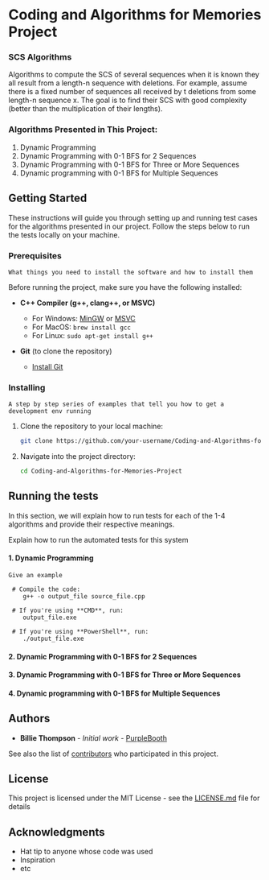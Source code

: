 # Coding and Algorithms for Memories Project

### SCS Algorithms

Algorithms to compute the SCS of several sequences when it is known
they all result from a length-n sequence with deletions. For example, assume there is a fixed
number of sequences all received by t deletions from some length-n sequence x. The goal is
to find their SCS with good complexity (better than the multiplication of their lengths).

### Algorithms Presented in This Project:
 1. Dynamic Programming  
 2. Dynamic Programming with 0-1 BFS for 2 Sequences
 3. Dynamic Programming with 0-1 BFS for Three or More Sequences
 4. Dynamic programming with 0-1 BFS for Multiple Sequences


## Getting Started

 These instructions will guide you through setting up and running test cases for the algorithms presented in our project. Follow the steps below to run the tests locally on your machine.

### Prerequisites

```
What things you need to install the software and how to install them
```

Before running the project, make sure you have the following installed:

- **C++ Compiler (g++, clang++, or MSVC)**
  - For Windows: [MinGW](https://sourceforge.net/projects/mingw/) or [MSVC](https://visualstudio.microsoft.com/visual-cpp-build-tools/)
  - For MacOS: `brew install gcc`
  - For Linux: `sudo apt-get install g++`
  
- **Git** (to clone the repository)
  - [Install Git](https://git-scm.com/book/en/v2/Getting-Started-Installing-Git)

### Installing
```
A step by step series of examples that tell you how to get a development env running
```
1. Clone the repository to your local machine:
   ```bash
   git clone https://github.com/your-username/Coding-and-Algorithms-for-Memories-Project.git
   ```

2. Navigate into the project directory:
   ```bash
   cd Coding-and-Algorithms-for-Memories-Project
   ```

## Running the tests

In this section, we will explain how to run tests for each of the 1-4 algorithms and provide their respective meanings.

Explain how to run the automated tests for this system

#### 1. Dynamic Programming  

```
Give an example
```

```
 # Compile the code:
    g++ -o output_file source_file.cpp
    
 # If you're using **CMD**, run:
    output_file.exe

 # If you're using **PowerShell**, run:
    ./output_file.exe
```
#### 2. Dynamic Programming with 0-1 BFS for 2 Sequences
#### 3. Dynamic Programming with 0-1 BFS for Three or More Sequences
#### 4. Dynamic programming with 0-1 BFS for Multiple Sequences

## Authors

* **Billie Thompson** - *Initial work* - [PurpleBooth](https://github.com/PurpleBooth)

See also the list of [contributors](https://github.com/your/project/contributors) who participated in this project.

## License

This project is licensed under the MIT License - see the [LICENSE.md](LICENSE.md) file for details

## Acknowledgments

* Hat tip to anyone whose code was used
* Inspiration
* etc
